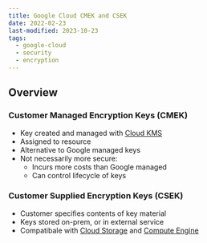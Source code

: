 ```yaml
---
title: Google Cloud CMEK and CSEK
date: 2022-02-23
last-modified: 2023-10-23
tags:
  - google-cloud
  - security
  - encryption
---
```


## Overview

### Customer Managed Encryption Keys (CMEK)

- Key created and managed with [Cloud KMS](notes/Cloud%20KMS.md)
- Assigned to resource
- Alternative to Google managed keys
- Not necessarily more secure:
	- Incurs more costs than Google managed
	- Can control lifecycle of keys

### Customer Supplied Encryption Keys (CSEK)

- Customer specifies contents of key material
- Keys stored on-prem, or in external service
- Compatibale with [Cloud Storage](notes/Cloud%20Storage.md) and [Compute Engine](notes/Compute%20Engine.md)
